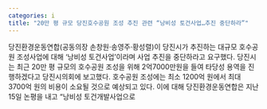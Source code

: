```yaml
---
categories: i
title: "20만 평 규모 당진호수공원 조성 추진 관련 “낭비성 토건사업…추진 중단하라”"
---
```

당진환경운동연합(공동의장 손창원·송영주·황성렬)이 당진시가 추진하는 대규모 호수공원 조성사업에 대해 ‘낭비성 토건사업’이라며 사업 추진을 중단하라고 요구했다. 당진시는 최근 20만 평 규모의 호수공원 조성을 위해 2억7000만원을 들여 타당성 용역을 진행하겠다고 당진시의회에 보고했다. 호수공원 조성에는 최소 1200억 원에서 최대 3700억 원의 비용이 소요될 것으로 예상되고 있다.  이에 대해 당진환경운동연합은 지난 15일 논평을 내고 “낭비성 토건개발사업으로